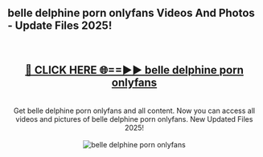 <h2>belle delphine porn onlyfans Videos And Photos - Update Files 2025!</h2>
<br>
<div align="center">
<h2><a href="https://linkcuts.com/hfmhzwbr" rel="nofollow">🔴 CLICK HERE 🌐==►► belle delphine porn onlyfans</a></h2>
<br>
Get belle delphine porn onlyfans and all content. Now you can access all videos and pictures of belle delphine porn onlyfans. New Updated Files 2025!
<br>
<br>
<a href="https://linkcuts.com/hfmhzwbr" rel="nofollow" data-target="animated-image.originalLink"><img src="https://i.ibb.co.com/WyWwxjT/player-gif2.gif" alt="belle delphine porn onlyfans" style="max-width: 100%; display: inline-block;" data-target="animated-image.originalImage"></a>
</div>
<br>